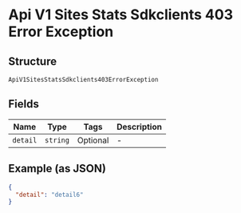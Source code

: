
# Api V1 Sites Stats Sdkclients 403 Error Exception

## Structure

`ApiV1SitesStatsSdkclients403ErrorException`

## Fields

| Name | Type | Tags | Description |
|  --- | --- | --- | --- |
| `detail` | `string` | Optional | - |

## Example (as JSON)

```json
{
  "detail": "detail6"
}
```


